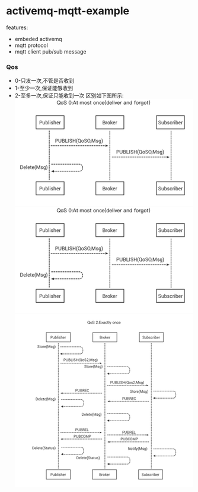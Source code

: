 # activemq-mqtt-example
features:
- embeded activemq
- mqtt protocol
- mqtt client pub/sub message

### Qos
- 0-只发一次,不管是否收到
- 1-至少一次,保证能够收到
- 2-至多一次,保证只能收到一次
区别如下图所示:
![img.png](img.png)
![img_1.png](img_1.png)
![img_2.png](img_2.png)